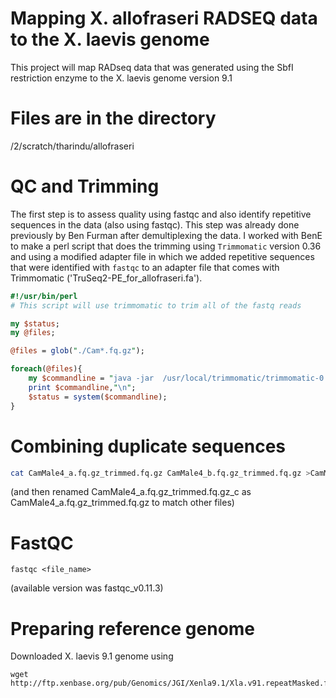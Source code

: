# Mapping X. allofraseri RADSEQ data to the X. laevis genome

This project will map RADseq data that was generated using the SbfI restriction enzyme to the X. laevis genome version 9.1

# Files are in the directory

/2/scratch/tharindu/allofraseri

# QC and Trimming 
The first step is to assess quality using fastqc and also identify repetitive sequences in the data (also using fastqc).  This step was already done previously by Ben Furman after demultiplexing the data.  I worked with BenE to make a perl script that does the trimming using `Trimmomatic` version 0.36 and using a modified adapter file in which we added repetitive sequences that were identified with `fastqc` to an adapter file that comes with Trimmomatic ('TruSeq2-PE_for_allofraseri.fa').

```perl
#!/usr/bin/perl
# This script will use trimmomatic to trim all of the fastq reads  

my $status;
my @files;

@files = glob("./Cam*.fq.gz");

foreach(@files){
    my $commandline = "java -jar  /usr/local/trimmomatic/trimmomatic-0.36.jar SE -phred33 -trimlog ".$_."_log.txt ".$_." ".$_."_trimmed.fq.gz ILLUMINACLIP:./TruSeq2-PE_for_allofraseri.fa:2:30:10 LEADING:3 TRAILING:3 SLIDINGWINDOW:4:15 MINLEN:36";
    print $commandline,"\n";
    $status = system($commandline);
}

```
# Combining duplicate sequences

```bash
cat CamMale4_a.fq.gz_trimmed.fq.gz CamMale4_b.fq.gz_trimmed.fq.gz >CamMale4_a.fq.gz_trimmed.fq.gz_c
```

(and then renamed CamMale4_a.fq.gz_trimmed.fq.gz_c as CamMale4_a.fq.gz_trimmed.fq.gz to match other files)

# FastQC

```
fastqc <file_name>
```
(available version was fastqc_v0.11.3)

# Preparing reference genome

Downloaded X. laevis 9.1 genome using
```
wget http://ftp.xenbase.org/pub/Genomics/JGI/Xenla9.1/Xla.v91.repeatMasked.fa.gz
```
